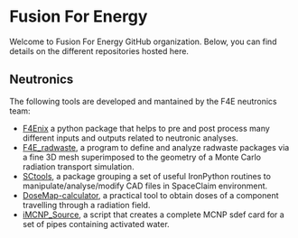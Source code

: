# Fusion For Energy
Welcome to Fusion For Energy GitHub organization. Below, you can find details on the different repositories hosted here.

## Neutronics

The following tools are developed and mantained by the F4E neutronics team:

- [F4Enix](https://github.com/Fusion4Energy/F4Enix) a python package that helps to pre and post process many different inputs and outputs related to neutronic analyses.
- [F4E_radwaste](https://github.com/Fusion4Energy/F4E_radwaste), a program to define and analyze radwaste packages via a fine 3D mesh superimposed to the geometry of a Monte Carlo radiation transport simulation.
- [SCtools](https://github.com/Fusion4Energy/SCtools), a package grouping a set of useful IronPython routines to manipulate/analyse/modify CAD files in SpaceClaim environment.
- [DoseMap-calculator](https://github.com/Fusion4Energy/DoseMap-calculator), a practical tool to obtain doses of a component travelling through a radiation field.
- [iMCNP_Source](https://github.com/Fusion4Energy/iMCNP_Source), a script that creates a complete MCNP sdef card for a set of pipes containing activated water.